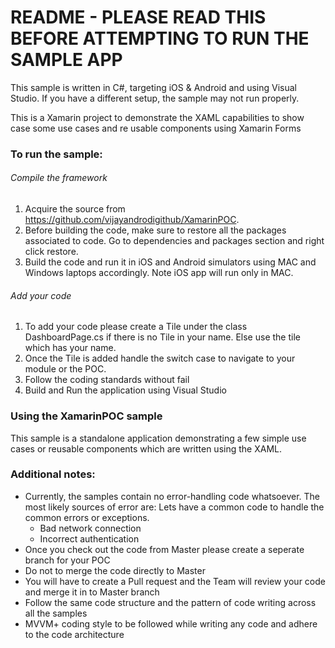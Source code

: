 README - PLEASE READ THIS BEFORE ATTEMPTING TO RUN THE SAMPLE APP
=====================

This sample is written in C#, targeting iOS & Android and using Visual Studio.  If you have a different setup, the sample may not run
properly.  

This is a Xamarin project to demonstrate the XAML capabilities to show case some use cases and re usable components using Xamarin Forms 


### To run the sample:

###### Compile the framework
1. Acquire the source from https://github.com/vijayandrodigithub/XamarinPOC.  
2. Before building the  code, make sure to restore all the packages associated to code.  Go to dependencies and packages section and right click restore.
3. Build the code and run it in iOS and Android simulators using MAC and Windows laptops accordingly. Note iOS app will run only in MAC.

###### Add your code 
1. To add your code please create a Tile under the class DashboardPage.cs if there is no Tile in your name. Else use the tile which has your name.
2. Once the Tile is added handle the switch case to navigate to your module or the POC. 
3. Follow the coding standards without fail 
4. Build and Run the application using Visual Studio 


### Using the XamarinPOC sample

This sample is a standalone application demonstrating a few simple use cases  or reusable components which are written using the XAML.  

### Additional notes:
- Currently, the samples contain no error-handling code whatsoever. The most likely sources of error are: Lets have a common code to handle the common errors or exceptions.
    - Bad network connection
    - Incorrect authentication
- Once you check out the code from Master please create a seperate branch for your POC 
- Do not to merge the code directly to Master 
- You will have to create a Pull request and the Team will review your code and merge it in to Master branch 
- Follow the same code structure and the pattern of code writing across all the samples 
- MVVM+ coding style to be followed while writing any code and adhere to the code architecture 





